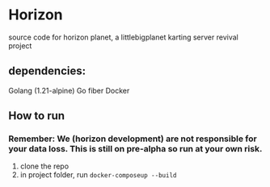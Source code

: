 # Horizon
source code for horizon planet, a littlebigplanet karting server revival project

## dependencies:
Golang (1.21-alpine)
Go fiber
Docker

## How to run
### Remember: We (horizon development) are not responsible for your data loss. This is still on pre-alpha so run at your own risk.
1. clone the repo
2. in project folder, run `docker-composeup --build`
